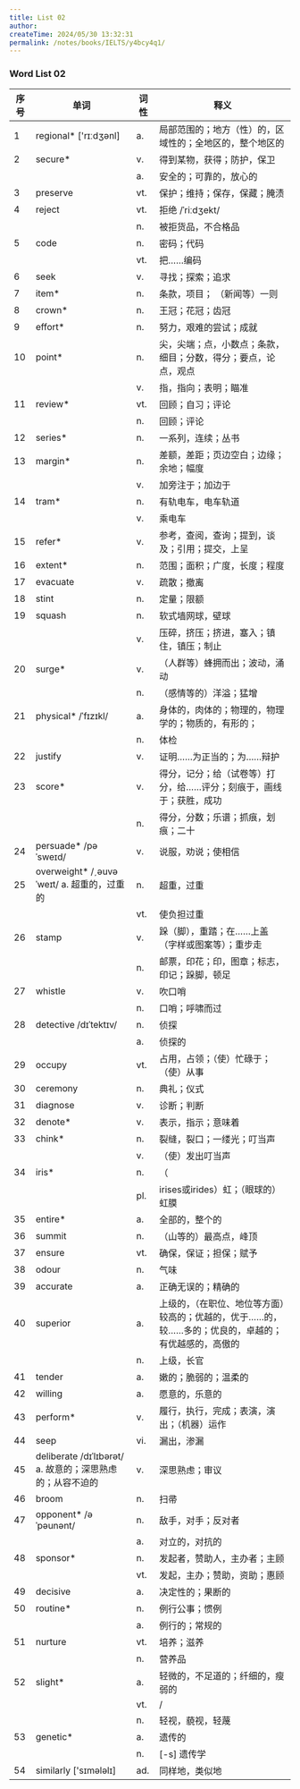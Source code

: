 ```yaml
---
title: List 02
author:
createTime: 2024/05/30 13:32:31
permalink: /notes/books/IELTS/y4bcy4q1/
---
```



### Word List 02

| 序号 | 单词       | 词性    | 释义                                  |
|------|------------|---------|---------------------------------------|
| 1 | regional* ['rɪːdʒənl] | a. | 局部范围的；地方（性）的，区域性的；全地区的，整个地区的 |
| 2 | secure* | v. | 得到某物，获得；防护，保卫 |
|      |            | a.   | 安全的；可靠的，放心的 |
| 3 | preserve | vt. | 保护；维持；保存，保藏；腌渍 |
| 4 | reject | vt. | 拒绝 /ˈriːdʒekt/ |
|      |            | n.   | 被拒货品，不合格品 |
| 5 | code | n. | 密码；代码 |
|      |            | vt.   | 把……编码 |
| 6 | seek | v. | 寻找；探索；追求 |
| 7 | item* | n. | 条款，项目； （新闻等）一则 |
| 8 | crown* | n. | 王冠；花冠；齿冠 |
| 9 | effort* | n. | 努力，艰难的尝试；成就 |
| 10 | point* | n. | 尖，尖端；点，小数点；条款，细目；分数，得分；要点，论点，观点 |
|      |            | v.   | 指，指向；表明；瞄准 |
| 11 | review* | vt. | 回顾；自习；评论 |
|      |            | n.   | 回顾；评论 |
| 12 | series* | n. | 一系列，连续；丛书 |
| 13 | margin* | n. | 差额，差距；页边空白；边缘；余地；幅度 |
|      |            | v.   | 加旁注于；加边于 |
| 14 | tram* | n. | 有轨电车，电车轨道 |
|      |            | v.   | 乘电车 |
| 15 | refer* | v. | 参考，查阅，查询；提到，谈及；引用；提交，上呈 |
| 16 | extent* | n. | 范围；面积；广度，长度；程度 |
| 17 | evacuate | v. | 疏散；撤离 |
| 18 | stint | n. | 定量；限额 |
| 19 | squash | n. | 软式墙网球，壁球 |
|      |            | v.   | 压碎，挤压；挤进，塞入；镇住，镇压；制止 |
| 20 | surge* | v. | （人群等）蜂拥而出；波动，涌动 |
|      |            | n.   | （感情等的）洋溢；猛增 |
| 21 | physical* /ˈfɪzɪkl/ | a. | 身体的，肉体的；物理的，物理学的；物质的，有形的； |
|      |            | n.   | 体检 |
| 22 | justify | v. | 证明……为正当的；为……辩护 |
| 23 | score* | v. | 得分，记分；给（试卷等）打分，给……评分；刻痕于，画线于；获胜，成功 |
|      |            | n.   | 得分，分数；乐谱；抓痕，划痕；二十 |
| 24 | persuade* /pəˈsweɪd/ | v. | 说服，劝说；使相信 |
| 25 | overweight* /ˏəuvəˈweɪt/ a. 超重的，过重的 | n. | 超重，过重 |
|      |            | vt.   | 使负担过重 |
| 26 | stamp | v. | 跺（脚），重踏；在……上盖（字样或图案等）；重步走 |
|      |            | n.   | 邮票，印花；印，图章；标志，印记；跺脚，顿足 |
| 27 | whistle | v. | 吹口哨 |
|      |            | n.   | 口哨；呼啸而过 |
| 28 | detective /dɪˈtektɪv/ | n. | 侦探 |
|      |            | a.   | 侦探的 |
| 29 | occupy | vt. | 占用，占领；（使）忙碌于；（使）从事 |
| 30 | ceremony | n. | 典礼；仪式 |
| 31 | diagnose | v. | 诊断；判断 |
| 32 | denote* | v. | 表示，指示；意味着 |
| 33 | chink* | n. | 裂缝，裂口；一缕光；叮当声 |
|      |            | v.   | （使）发出叮当声 |
| 34 | iris* | n. | （ |
|      |            | pl.   | irises或irides）虹；（眼球的）虹膜 |
| 35 | entire* | a. | 全部的，整个的 |
| 36 | summit | n. | （山等的）最高点，峰顶 |
| 37 | ensure | vt. | 确保，保证；担保；赋予 |
| 38 | odour | n. | 气味 |
| 39 | accurate | a. | 正确无误的；精确的 |
| 40 | superior | a. | 上级的，（在职位、地位等方面）较高的；优越的，优于……的，较……多的；优良的，卓越的；有优越感的，高傲的 |
|      |            | n.   | 上级，长官 |
| 41 | tender | a. | 嫩的；脆弱的；温柔的 |
| 42 | willing | a. | 愿意的，乐意的 |
| 43 | perform* | v. | 履行，执行，完成；表演，演出；（机器）运作 |
| 44 | seep | vi. | 漏出，渗漏 |
| 45 | deliberate /dɪˈlɪbərət/ a. 故意的；深思熟虑的；从容不迫的 | v. | 深思熟虑；审议 |
| 46 | broom | n. | 扫帚 |
| 47 | opponent* /əˈpəunənt/ | n. | 敌手，对手；反对者 |
|      |            | a.   | 对立的，对抗的 |
| 48 | sponsor* | n. | 发起者，赞助人，主办者；主顾 |
|      |            | vt.   | 发起，主办；赞助，资助；惠顾 |
| 49 | decisive | a. | 决定性的；果断的 |
| 50 | routine* | n. | 例行公事；惯例 |
|      |            | a.   | 例行的；常规的 |
| 51 | nurture | vt. | 培养；滋养 |
|      |            | n.   | 营养品 |
| 52 | slight* | a. | 轻微的，不足道的；纤细的，瘦弱的 |
|      |            | vt.   | / |
|      |            | n.   | 轻视，藐视，轻蔑 |
| 53 | genetic* | a. | 遗传的 |
|      |            | n.   | [-s] 遗传学 |
| 54 | similarly ['sɪmələlɪ] | ad. | 同样地，类似地 |
